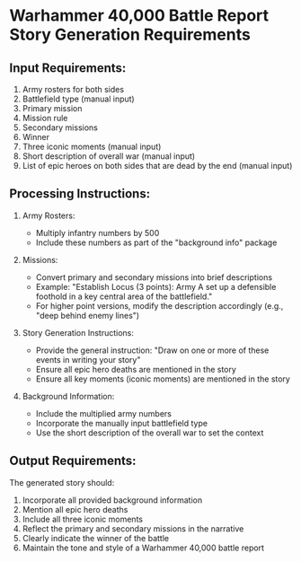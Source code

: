 # Warhammer 40,000 Battle Report Story Generation Requirements

## Input Requirements:
1. Army rosters for both sides
2. Battlefield type (manual input)
3. Primary mission
4. Mission rule
5. Secondary missions
6. Winner
7. Three iconic moments (manual input)
8. Short description of overall war (manual input)
9. List of epic heroes on both sides that are dead by the end (manual input)

## Processing Instructions:
1. Army Rosters:
   - Multiply infantry numbers by 500
   - Include these numbers as part of the "background info" package

2. Missions:
   - Convert primary and secondary missions into brief descriptions
   - Example: "Establish Locus (3 points): Army A set up a defensible foothold in a key central area of the battlefield."
   - For higher point versions, modify the description accordingly (e.g., "deep behind enemy lines")

3. Story Generation Instructions:
   - Provide the general instruction: "Draw on one or more of these events in writing your story"
   - Ensure all epic hero deaths are mentioned in the story
   - Ensure all key moments (iconic moments) are mentioned in the story

4. Background Information:
   - Include the multiplied army numbers
   - Incorporate the manually input battlefield type
   - Use the short description of the overall war to set the context

## Output Requirements:
The generated story should:
1. Incorporate all provided background information
2. Mention all epic hero deaths
3. Include all three iconic moments
4. Reflect the primary and secondary missions in the narrative
5. Clearly indicate the winner of the battle
6. Maintain the tone and style of a Warhammer 40,000 battle report
